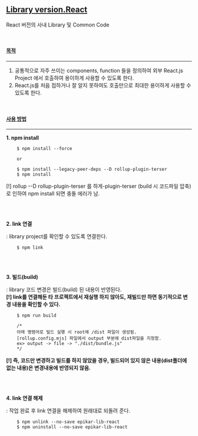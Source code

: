 ## [Library version.React]()

React 버전의 사내 Library 및 Common Code

<br/>

#### [목적]() 
----
1) 공통적으로 자주 쓰이는 components, function 들을 정의하여 외부 React.js Project 에서 호출하여 용이하게 사용할 수 있도록 한다. 
2) React.js를 처음 접하거나 잘 알지 못하여도 호출만으로 최대한 용이하게 사용할 수 있도록 한다. 

<br/>


#### [사용 방법]() 
----

<b>1. npm install</b>   <br/>

        $ npm install --force
        
        or

        $ npm install --legacy-peer-deps --D rollup-plugin-terser
        $ npm install 

[!] rollup --D rollup-plugin-terser 를 하게-plugin-terser (build 시 코드파일 압축)로 인하여 
npm install 되면 충돌 에러가 남. 

<br/><br/>

<b>2. link 연결 </b> <br/>

: library project를 확인할 수 있도록 연결한다. 

        $ npm link
    
<br/><br/>

<b>3. 빌드(build) </b>  <br/>

: library 코드 변경은 빌드(build) 된 내용이 반영된다. <br/>
<b>[!] link를 연결해둔 타 프로젝트에서 재실행 하지 않아도, 재빌드만 하면 동기적으로 변경 내용을 확인할 수 있다.</b><br/>


        $ npm run build

        /*
        아래 명령어로 빌드 실행 시 root에 /dist 파일이 생성됨. 
        [rollup.config.mjs] 파일에서 output 부분에 dist파일을 지정함.
        ex> output -> file -> "./dist/bundle.js"
        */

<b>[!] 즉, 코드만 변경하고 빌드를 하지 않았을 경우, 빌드되어 있지 않은 내용(dist폴더에 없는 내용)은 변경내용에 반영되지 않음.</b>
            
<br/><br/>

<b>4. link 연결 해제 </b>  <br/>


: 작업 완료 후 link 연결을 해제하여 원래대로 되돌려 준다.  <br/>


        $ npm unlink --no-save epikar-lib-react
        $ npm uninstall --no-save epikar-lib-react
